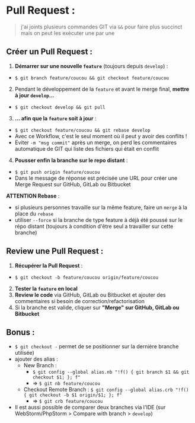 Pull Request : 
==============

> j'ai joints plusieurs commandes GIT via `&&` pour faire plus succinct mais on peut les exécuter une par une

Créer un Pull Request :
-----------------------

1. __Démarrer sur une nouvelle `feature`__ (toujours depuis `develop`) : 
  * ````$ git branch feature/coucou && git checkout feature/coucou````
2. Pendant le développement de la `feature` et avant le merge final, __mettre à jour `develop`...__ 
  * ````$ git checkout develop && git pull````
3. __... afin que la `feature` soit à jour__ : 
  * ````$ git checkout feature/coucou && git rebase develop````
  * Avec ce Workflow, c'est le seul moment où il peut y avoir des conflits ! 
  * Eviter `-m "msg commit"` après un merge, on perd les commentaires automatique de GIT qui liste des fichiers qui était en conflit
4. __Pousser enfin la branche sur le repo distant__ : 
  * ````$ git push origin feature/coucou````
  * Dans le message de réponse est précisée une URL pour créer une Merge Request sur GitHub, GitLab ou Bitbucket
  
 __ATTENTION Rebase__ :
 * si plusieurs personnes travaille sur la même feature, faire un `merge` à la place du `rebase`
 * utiliser `--force` si la branche de type feature à déjà été poussé sur le répo distant (toujours à condition d'être seul a travailler sur cette branche)
  

Review une Pull Request :
-------------------------

1. __Récupérer la Pull Request__ :
  * ````$ git checkout -b feature/coucou origin/feature/coucou````
2. __Tester la `feature` en local__
3. __Review le code__ via GitHub, GitLab ou Bitbucket et ajouter des commentaires si besoin de correction/refactorisation
4. Si la branche est valide, cliquer sur __"Merge" sur GitHub, GitLab ou Bitbucket__

Bonus :
-------

* `$ git checkout -` permet de se positionner sur la dernière branche utilisée)
* ajouter des alias :
  * New Branch :
    * `$ git config --global alias.nb "!f() { git branch $1 && git checkout $1; }; f"`
    * => `$ git nb feature/coucou`
  * Checkout Remote Branch : `$ git config --global alias.crb "!f() { git checkout -b $1 origin/$1; }; f"`
    * => `$ git crb feature/coucou`
* Il est aussi possible de comparer deux branches via l'IDE (sur WebStorm/PhpStorm > Compare with branch > `develop`)

